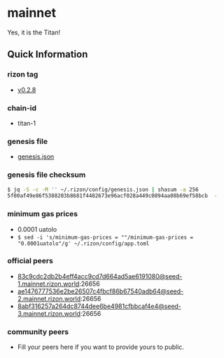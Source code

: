 # mainnet

Yes, it is the Titan!

## Quick Information

### rizon tag

- [v0.2.8](https://github.com/rizon-world/rizon/tree/v0.2.8)

### chain-id

- titan-1

### genesis file

- [genesis.json](./genesis.json)

### genesis file checksum

```sh
$ jq -S -c -M '' ~/.rizon/config/genesis.json | shasum -a 256
5f00af49e86f5388203b8681f4482673e96acf028a449c0894aa08b69ef58bcb  -
```

### minimum gas prices

- 0.0001 uatolo
- `$ sed -i 's/minimum-gas-prices = ""/minimum-gas-prices = "0.0001uatolo"/g' ~/.rizon/config/app.toml`

### official peers

- 83c9cdc2db2b4eff4acc9cd7d664ad5ae6191080@seed-1.mainnet.rizon.world:26656
- ae1476777536e2be26507c4fbcf86b67540adb64@seed-2.mainnet.rizon.world:26656
- 8abf316257a264dc8744dee6be4981cfbbcaf4e4@seed-3.mainnet.rizon.world:26656

### community peers

- Fill your peers here if you want to provide yours to public.
